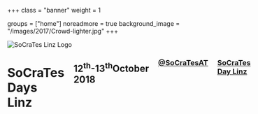 +++
class = "banner"
weight = 1

groups = ["home"]
noreadmore = true
background_image = "/images/2017/Crowd-lighter.jpg"
+++

<div class="banner">
  <div class="row">
    <div class="four columns">
      <img class="logo" src="/images/2016/SoCraTesLinz2016.png" alt="SoCraTes Linz Logo"/>
    </div>
    <div class="eight columns">
      <h1>SoCraTes Days Linz</h1>
      <h2>12<sup>th</sup>-13<sup>th</sup>October 2018</h2>
      <h3><a href="https://twitter.com/SoCraTesAT"><i class="fa fa-twitter" aria-hidden="true" style="width: 1.2em;"></i> @SoCraTesAT</a></h3>
      <h3><a href="https://facebook.com/events/1509206379138557"><i class="fa fa-facebook" aria-hidden="true" style="width: 1.2em;"></i> SoCraTes Day Linz</a></h3>
      <br/>

	  <p><a class="tickets-button" href="/en/tickets">EARLY BIRD TICKETS AVAILABLE</a></p>
    </div>
  </div>  
</div>

	



<!--more-->
